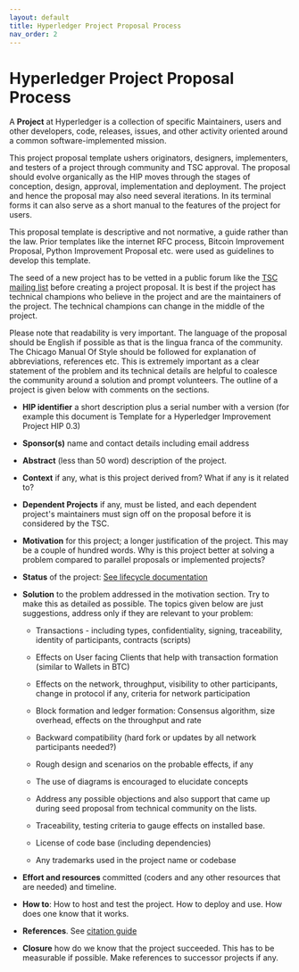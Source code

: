 ```yaml
---
layout: default
title: Hyperledger Project Proposal Process
nav_order: 2
---
```


# Hyperledger Project Proposal Process

A **Project** at Hyperledger is a collection of specific Maintainers,
users and other developers, code, releases, issues, and other activity
oriented around a common software-implemented mission.

This project proposal template ushers originators, designers,
implementers, and testers of a project through community and TSC approval.
The proposal should evolve organically as the HIP moves through the
stages of conception, design, approval, implementation and deployment.
The project and hence the proposal may also need several iterations. In
its terminal forms it can also serve as a short manual to the features
of the project for users.

This proposal template is descriptive and not normative, a guide rather
than the law. Prior templates like the internet RFC process, Bitcoin
Improvement Proposal, Python Improvement Proposal etc. were used as
guidelines to develop this template.

The seed of a new project has to be vetted in a public forum like
the [TSC mailing list](https://lists.hyperledger.org/g/tsc/topics)
before creating a project proposal. It is best if the project has
technical champions who believe in the project and are
the maintainers of the project. The technical champions can change in
the middle of the project.

Please note that readability is very important. The language of the
proposal should be English if possible as that is the lingua franca of
the community. The Chicago Manual Of Style should be followed for
explanation of abbreviations, references etc. This is extremely
important as a clear statement of the problem and its technical details
are helpful to coalesce the community around a solution and prompt
volunteers. The outline of a project is given below with comments on the
sections.

-   **HIP identifier** a short description plus a serial number with a
    version (for example this document is Template for a Hyperledger
    Improvement Project HIP 0.3)

-   **Sponsor(s)** name and contact details including email address

-   **Abstract** (less than 50 word) description of the project.

-   **Context** if any, what is this project derived from? What if any
    is it related to?

-   **Dependent Projects** if any, must be listed, and each dependent
    project\'s maintainers must sign off on the proposal before it is
    considered by the TSC.

-   **Motivation** for this project; a longer justification of the
    project. This may be a couple of hundred words. Why is this
    project better at solving a problem compared to parallel proposals
    or implemented projects?

-   **Status** of the project: [See lifecycle documentation](https://hyperledger.github.io/tsc/project-lifecycle.html)

-   **Solution** to the problem addressed in the motivation section. Try
    to make this as detailed as possible. The topics given below are
    just suggestions, address only if they are relevant to your problem:

    -   Transactions - including types, confidentiality, signing,
        traceability, identity of participants, contracts (scripts)

    -   Effects on User facing Clients that help with transaction
        formation (similar to Wallets in BTC)

    -   Effects on the network, throughput, visibility to other
        participants, change in protocol if any, criteria for network
        participation

    -   Block formation and ledger formation: Consensus algorithm, size
        overhead, effects on the throughput and rate

    -   Backward compatibility (hard fork or updates by all network
        participants needed?)

    -   Rough design and scenarios on the probable effects, if any

    -   The use of diagrams is encouraged to elucidate concepts

    -   Address any possible objections and also support that came up
        during seed proposal from technical community on the lists.

    -   Traceability, testing criteria to gauge effects on installed
        base.

    -   License of code base (including dependencies)

    -   Any trademarks used in the project name or codebase

-   **Effort and resources** committed (coders and any other resources
    that are needed) and timeline.

-   **How to**: How to host and test the project. How to deploy and use.
    How does one know that it works.

-   **References**. See [citation guide](http://www.chicagomanualofstyle.org/tools_citationguide.html)

-   **Closure** how do we know that the project succeeded. This has to
    be measurable if possible. Make references to successor projects if
    any.
